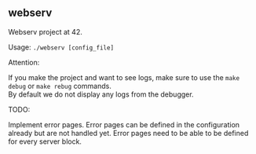 ## webserv

Webserv project at 42.

Usage: `./webserv [config_file]`

Attention:   

If you make the project and want to see logs, make sure to use the `make debug` or `make rebug` commands.   
By default we do not display any logs from the debugger.

TODO:

Implement error pages. Error pages can be defined in the configuration already but are not handled yet.
Error pages need to be able to be defined for every server block.

